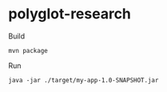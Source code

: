 # polyglot-research

Build

```shell
mvn package
```

Run

```shell
java -jar ./target/my-app-1.0-SNAPSHOT.jar
```
